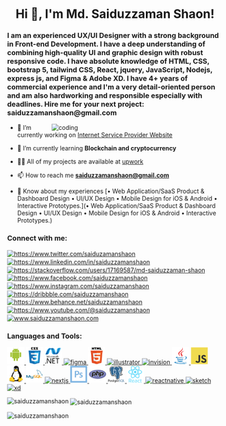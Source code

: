 <h1 align="center">Hi 👋, I'm Md. Saiduzzaman Shaon!</h1>
<h3> I am an experienced UX/UI Designer with a strong background in Front-end Development. I have a deep understanding of combining high-quality UI and graphic design with robust responsive code. I have absolute knowledge of HTML, CSS, bootstrap 5, tailwind CSS, React, jquery, JavaScript, Nodejs, express js, and Figma & Adobe XD. I have 4+ years of commercial experience and I'm a very detail-oriented person and am also hardworking and responsible especially with deadlines. Hire me for your next project: saiduzzamanshaon@gmail.com</h3>
<img align="right"alt="coding" width="400" src="https://cdn.dribbble.com/users/782052/screenshots/9513831/4_ui_ux.gif" />

- 🔭 I’m currently working on [Internet Service Provider Website](https://www.behance.net/gallery/164639341/Internet-Service-Provider)

- 🌱 I’m currently learning **Blockchain and cryptocurrency**

- 👨‍💻 All of my projects are available at [upwork](https://www.upwork.com/freelancers/~01d30b55199925525d?p=1559209128354234368)

- 📫 How to reach me **saiduzzamanshaon@gmail.com**

- 📄 Know about my experiences [• Web Application/SaaS Product & Dashboard Design • UI/UX Design • Mobile Design for iOS & Android • Interactive Prototypes.](• Web Application/SaaS Product & Dashboard Design • UI/UX Design • Mobile Design for iOS & Android • Interactive Prototypes.)

<h3 align="left">Connect with me:</h3>
<p align="left">
<a href="https://twitter.com/https://www.twitter.com/saiduzamanshaon" target="blank"><img align="center" src="https://raw.githubusercontent.com/rahuldkjain/github-profile-readme-generator/master/src/images/icons/Social/twitter.svg" alt="https://www.twitter.com/saiduzamanshaon" height="30" width="40" /></a>
<a href="https://linkedin.com/in/https://www.linkedin.com/in/saiduzzamanshaon" target="blank"><img align="center" src="https://raw.githubusercontent.com/rahuldkjain/github-profile-readme-generator/master/src/images/icons/Social/linked-in-alt.svg" alt="https://www.linkedin.com/in/saiduzzamanshaon" height="30" width="40" /></a>
<a href="https://stackoverflow.com/users/https://stackoverflow.com/users/17169587/md-saiduzzaman-shaon" target="blank"><img align="center" src="https://raw.githubusercontent.com/rahuldkjain/github-profile-readme-generator/master/src/images/icons/Social/stack-overflow.svg" alt="https://stackoverflow.com/users/17169587/md-saiduzzaman-shaon" height="30" width="40" /></a>
<a href="https://fb.com/https://www.facebook.com/saiduzzamanshaon" target="blank"><img align="center" src="https://raw.githubusercontent.com/rahuldkjain/github-profile-readme-generator/master/src/images/icons/Social/facebook.svg" alt="https://www.facebook.com/saiduzzamanshaon" height="30" width="40" /></a>
<a href="https://instagram.com/https://www.instagram.com/saiduzzamanshaon" target="blank"><img align="center" src="https://raw.githubusercontent.com/rahuldkjain/github-profile-readme-generator/master/src/images/icons/Social/instagram.svg" alt="https://www.instagram.com/saiduzzamanshaon" height="30" width="40" /></a>
<a href="https://dribbble.com/https://dribbble.com/saiduzzamanshaon" target="blank"><img align="center" src="https://raw.githubusercontent.com/rahuldkjain/github-profile-readme-generator/master/src/images/icons/Social/dribbble.svg" alt="https://dribbble.com/saiduzzamanshaon" height="30" width="40" /></a>
<a href="https://www.behance.net/https://www.behance.net/saiduzzamanshaon" target="blank"><img align="center" src="https://raw.githubusercontent.com/rahuldkjain/github-profile-readme-generator/master/src/images/icons/Social/behance.svg" alt="https://www.behance.net/saiduzzamanshaon" height="30" width="40" /></a>
<a href="https://www.youtube.com/c/https://www.youtube.com/@saiduzzamanshaon" target="blank"><img align="center" src="https://raw.githubusercontent.com/rahuldkjain/github-profile-readme-generator/master/src/images/icons/Social/youtube.svg" alt="https://www.youtube.com/@saiduzzamanshaon" height="30" width="40" /></a>
<a href="/www.saiduzzamanshaon.com" target="blank"><img align="center" src="https://raw.githubusercontent.com/rahuldkjain/github-profile-readme-generator/master/src/images/icons/Social/rss.svg" alt="www.saiduzzamanshaon.com" height="30" width="40" /></a>
</p>

<h3 align="left">Languages and Tools:</h3>
<p align="left"> <a href="https://developer.android.com" target="_blank" rel="noreferrer"> <img src="https://raw.githubusercontent.com/devicons/devicon/master/icons/android/android-original-wordmark.svg" alt="android" width="40" height="40"/> </a> <a href="https://www.w3schools.com/css/" target="_blank" rel="noreferrer"> <img src="https://raw.githubusercontent.com/devicons/devicon/master/icons/css3/css3-original-wordmark.svg" alt="css3" width="40" height="40"/> </a> <a href="https://dotnet.microsoft.com/" target="_blank" rel="noreferrer"> <img src="https://raw.githubusercontent.com/devicons/devicon/master/icons/dot-net/dot-net-original-wordmark.svg" alt="dotnet" width="40" height="40"/> </a> <a href="https://www.figma.com/" target="_blank" rel="noreferrer"> <img src="https://www.vectorlogo.zone/logos/figma/figma-icon.svg" alt="figma" width="40" height="40"/> </a> <a href="https://www.w3.org/html/" target="_blank" rel="noreferrer"> <img src="https://raw.githubusercontent.com/devicons/devicon/master/icons/html5/html5-original-wordmark.svg" alt="html5" width="40" height="40"/> </a> <a href="https://www.adobe.com/in/products/illustrator.html" target="_blank" rel="noreferrer"> <img src="https://www.vectorlogo.zone/logos/adobe_illustrator/adobe_illustrator-icon.svg" alt="illustrator" width="40" height="40"/> </a> <a href="https://www.invisionapp.com/" target="_blank" rel="noreferrer"> <img src="https://www.vectorlogo.zone/logos/invisionapp/invisionapp-icon.svg" alt="invision" width="40" height="40"/> </a> <a href="https://www.java.com" target="_blank" rel="noreferrer"> <img src="https://raw.githubusercontent.com/devicons/devicon/master/icons/java/java-original.svg" alt="java" width="40" height="40"/> </a> <a href="https://developer.mozilla.org/en-US/docs/Web/JavaScript" target="_blank" rel="noreferrer"> <img src="https://raw.githubusercontent.com/devicons/devicon/master/icons/javascript/javascript-original.svg" alt="javascript" width="40" height="40"/> </a> <a href="https://www.linux.org/" target="_blank" rel="noreferrer"> <img src="https://raw.githubusercontent.com/devicons/devicon/master/icons/linux/linux-original.svg" alt="linux" width="40" height="40"/> </a> <a href="https://www.mysql.com/" target="_blank" rel="noreferrer"> <img src="https://raw.githubusercontent.com/devicons/devicon/master/icons/mysql/mysql-original-wordmark.svg" alt="mysql" width="40" height="40"/> </a> <a href="https://nextjs.org/" target="_blank" rel="noreferrer"> <img src="https://cdn.worldvectorlogo.com/logos/nextjs-2.svg" alt="nextjs" width="40" height="40"/> </a> <a href="https://www.photoshop.com/en" target="_blank" rel="noreferrer"> <img src="https://raw.githubusercontent.com/devicons/devicon/master/icons/photoshop/photoshop-line.svg" alt="photoshop" width="40" height="40"/> </a> <a href="https://www.php.net" target="_blank" rel="noreferrer"> <img src="https://raw.githubusercontent.com/devicons/devicon/master/icons/php/php-original.svg" alt="php" width="40" height="40"/> </a> <a href="https://www.postgresql.org" target="_blank" rel="noreferrer"> <img src="https://raw.githubusercontent.com/devicons/devicon/master/icons/postgresql/postgresql-original-wordmark.svg" alt="postgresql" width="40" height="40"/> </a> <a href="https://reactjs.org/" target="_blank" rel="noreferrer"> <img src="https://raw.githubusercontent.com/devicons/devicon/master/icons/react/react-original-wordmark.svg" alt="react" width="40" height="40"/> </a> <a href="https://reactnative.dev/" target="_blank" rel="noreferrer"> <img src="https://reactnative.dev/img/header_logo.svg" alt="reactnative" width="40" height="40"/> </a> <a href="https://www.sketch.com/" target="_blank" rel="noreferrer"> <img src="https://www.vectorlogo.zone/logos/sketchapp/sketchapp-icon.svg" alt="sketch" width="40" height="40"/> </a> <a href="https://www.adobe.com/products/xd.html" target="_blank" rel="noreferrer"> <img src="https://cdn.worldvectorlogo.com/logos/adobe-xd.svg" alt="xd" width="40" height="40"/> </a> </p>

<p><img align="left" src="https://github-readme-stats.vercel.app/api/top-langs?username=saiduzzamanshaon&show_icons=true&locale=en&layout=compact" alt="saiduzzamanshaon" /></p>

<p>&nbsp;<img align="center" src="https://github-readme-stats.vercel.app/api?username=saiduzzamanshaon&show_icons=true&locale=en" alt="saiduzzamanshaon" /></p>

<p><img align="center" src="https://github-readme-streak-stats.herokuapp.com/?user=saiduzzamanshaon&" alt="saiduzzamanshaon" /></p>
